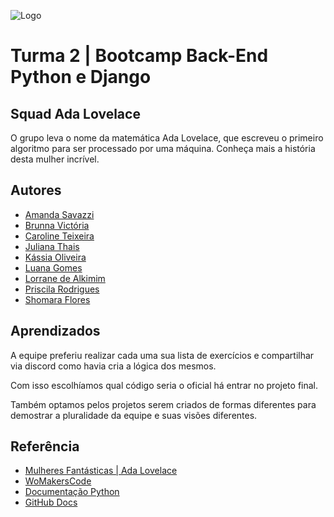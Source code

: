 
![Logo](https://blog.geekhunter.com.br/wp-content/uploads/2022/01/ada-lovelace-2.jpg)


# Turma 2 | Bootcamp Back-End Python e Django

## Squad Ada Lovelace

O grupo leva o nome da matemática Ada Lovelace, que escreveu o primeiro algoritmo para ser processado por uma máquina. Conheça mais a história desta mulher incrível.



## Autores

- [Amanda Savazzi](https://www.github.com/octokatherine)
- [Brunna Victória](https://www.github.com/octokatherine)
- [Caroline Teixeira](https://www.github.com/octokatherine)
- [Juliana Thais](https://www.github.com/octokatherine)
- [Kássia Oliveira](https://www.github.com/octokatherine)
- [Luana Gomes](https://www.github.com/octokatherine)
- [Lorrane de Alkimim](https://www.github.com/octokatherine)
- [Priscila Rodrigues](https://www.github.com/Prihzinha)
- [Shomara Flores](https://www.github.com/octokatherine)
## Aprendizados

A equipe preferiu realizar cada uma sua lista de exercícios e compartilhar via discord como havia cria a lógica dos mesmos.

Com isso escolhíamos qual código seria o oficial há entrar no projeto final.

Também optamos pelos projetos serem criados de formas diferentes para demostrar a pluralidade da equipe e suas visões diferentes.



## Referência

 - [Mulheres Fantásticas | Ada Lovelace](https://www.youtube.com/watch?v=kveunrBU5UM)
 - [WoMakersCode](https://www.maismulheres.tech)
 - [Documentação Python](https://docs.python.org/pt-br/3/index.html)
 - [GitHub Docs](https://docs.github.com/pt)

